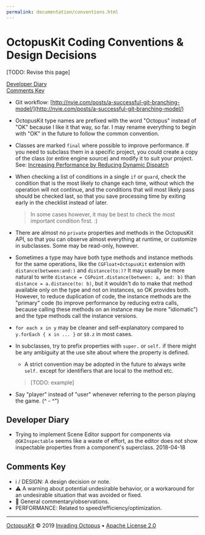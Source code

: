 ```yaml
---
permalink: documentation/conventions.html
---
```


# OctopusKit Coding Conventions & Design Decisions

[TODO: Revise this page]

[Developer Diary](#developer-diary)  
[Comments Key](#comments-key)

- Git workflow: [http://nvie.com/posts/a-successful-git-branching-model/](http://nvie.com/posts/a-successful-git-branching-model/)

- OctopusKit type names are prefixed with the word "Octopus" instead of "OK" because I like it that way, so far. I may rename everything to begin with "OK" in the future to follow the common convention.

- Classes are marked `final` where possible to improve performance. If you need to subclass them in a specific project, you could create a copy of the class (or entire engine source) and modify it to suit your project. See: [Increasing Performance by Reducing Dynamic Dispatch](https://developer.apple.com/swift/blog/?id=27)

- When checking a list of conditions in a single `if` or `guard`, check the condition that is the most likely to change each time, without which the operation will not continue, and the conditions that will most likely pass should be checked last, so that you save processing time by exiting early in the checklist instead of later.
	> In some cases however, it may be best to check the most important condition first. :)

- There are almost no `private` properties and methods in the OctopusKit API, so that you can observe almost everything at runtime, or customize in subclasses. Some may be read-only, however.

- Sometimes a type may have both type methods and instance methods for the same operations, like the `CGFloat+OctopusKit` extension with `distance(between:and:)` and `distance(to:)?` It may usually be more natural to write `distance = CGPoint.distance(between: a, and: b)` than `distance = a.distance(to: b)`, but it wouldn't do to make that method available only on the type and not on instances, so OK provides both. However, to reduce duplication of code, the instance methods are the "primary" code (to improve performance by reducing extra calls, because calling these methods on an instance may be more "idiomatic") and the type methods call the instance versions.

- `for each x in y` may be cleaner and self-explanatory compared to `y.forEach { x in ... }` or `$0.z` in most cases.

- In subclasses, try to prefix properties with `super.` or `self.` if there might be any ambiguity at the use site about where the property is defined.

    - A strict convention may be adopted in the future to always write `self.` except for identifiers that are local to the method etc.

    > [TODO: example]

- Say "player" instead of "user" whenever referring to the person playing the game. (^ - ^")

## Developer Diary

- Trying to implement Scene Editor support for components via `@GKInspectable` seems like a waste of effort, as the editor does not show inspectable properties from a component's superclass. 2018-04-18

## Comments Key

- ℹ️ / DESIGN: A design decision or note.
- ⚠️ A warning about potential undesirable behavior, or a workaround for an undesirable situation that was avoided or fixed. 
- 💬 General commentary/observations.
- PERFORMANCE: Related to speed/efficiency/optimization.

----

[OctopusKit][repository] © 2019 [Invading Octopus][website] • [Apache License 2.0][license]

[repository]: https://github.com/invadingoctopus/octopuskit
[website]: https://invadingoctopus.io
[license]: https://www.apache.org/licenses/LICENSE-2.0.html
